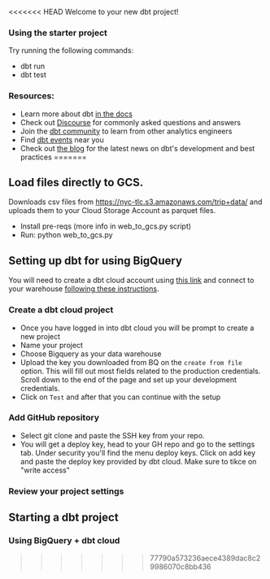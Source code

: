 <<<<<<< HEAD
Welcome to your new dbt project!

### Using the starter project

Try running the following commands:
- dbt run
- dbt test


### Resources:
- Learn more about dbt [in the docs](https://docs.getdbt.com/docs/introduction)
- Check out [Discourse](https://discourse.getdbt.com/) for commonly asked questions and answers
- Join the [dbt community](http://community.getbdt.com/) to learn from other analytics engineers
- Find [dbt events](https://events.getdbt.com) near you
- Check out [the blog](https://blog.getdbt.com/) for the latest news on dbt's development and best practices
=======
## Load files directly to GCS. 
Downloads csv files from https://nyc-tlc.s3.amazonaws.com/trip+data/ and uploads them to your Cloud Storage Account as parquet files.

- Install pre-reqs (more info in web_to_gcs.py script)
- Run: python web_to_gcs.py

## Setting up dbt for using BigQuery 
You will need to create a dbt cloud account using [this link](https://www.getdbt.com/signup/) and connect to your warehouse [following these instructions](https://docs.getdbt.com/docs/dbt-cloud/cloud-configuring-dbt-cloud/cloud-setting-up-bigquery-oauth). 

### Create a dbt cloud project
- Once you have logged in into dbt cloud you will be prompt to create a new project
- Name your project
- Choose Bigquery as your data warehouse
- Upload the key you downloaded from BQ on the `create from file` option. This will fill out most fields related to the production credentials. Scroll down to the end of the page and set up your development credentials.
- Click on `Test` and after that you can continue with the setup

### Add GitHub repository
- Select git clone and paste the SSH key from your repo.
- You will get a deploy key, head to your GH repo and go to the settings tab. Under security you'll find the menu deploy keys. Click on add key and paste the deploy key provided by dbt cloud. Make sure to tikce on "write access"

### Review your project settings

## Starting a dbt project
### Using BigQuery + dbt cloud
>>>>>>> 77790a573236aece4389dac8c29986070c8bb436
